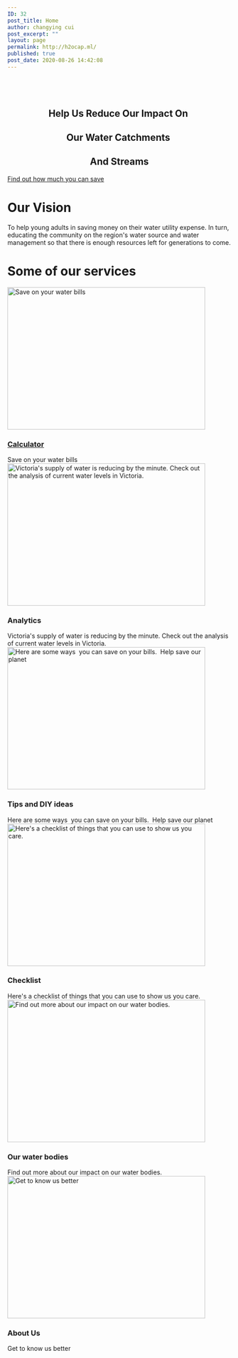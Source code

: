 ```yaml
---
ID: 32
post_title: Home
author: changying cui
post_excerpt: ""
layout: page
permalink: http://h2ocap.ml/
published: true
post_date: 2020-08-26 14:42:08
---
```

<!-- wp:themify-builder/canvas /-->

<!-- wp:paragraph -->
<p></p>
<!-- /wp:paragraph --><!--themify_builder_static--><h2 style="text-align: center;"> </h2> <h2 style="text-align: center;"><strong>Help Us Reduce </strong><strong>Our Impact On </strong></h2> <h2 style="text-align: center;"><strong>Our Water Catchments </strong></h2> <h2 style="text-align: center;"><strong>And Streams</strong></h2>
<a href="http://h2ocap.ml/calculator/" > Find out how much you can save </a>



<h1>Our Vision<br/></h1>
To help young adults in saving money on their water utility expense. In turn, educating the community on the region's water source and water management so that there is enough resources left for generations to come.


<h1>Some of our services<br/></h1>
<a href="http://h2ocap.ml/calculator" > <img loading="lazy" src="http://h2ocap.ml/wp-content/uploads/2020/08/3133-1024x1024-445x320.jpg" width="445" height="320" title="Calculator" alt="Save on your water bills" /> </a> <h3> <a href="http://h2ocap.ml/calculator" > Calculator </a> </h3> Save on your water bills
<img loading="lazy" src="http://h2ocap.ml/wp-content/uploads/2020/08/chart-2785962_1920-1024x678-445x320.jpg" width="445" height="320" title="Analytics" alt="Victoria&#039;s supply of water is reducing by the minute. Check out the analysis of current water levels in Victoria." /> <h3> Analytics </h3> Victoria's supply of water is reducing by the minute. Check out the analysis of current water levels in Victoria.
<img loading="lazy" src="http://h2ocap.ml/wp-content/uploads/2020/08/4245984-1024x683-445x320.jpg" width="445" height="320" title="Tips and DIY ideas" alt="Here are some ways  you can save on your bills.  Help save our planet" /> <h3> Tips and DIY ideas </h3> Here are some ways  you can save on your bills.  Help save our planet
<img loading="lazy" src="http://h2ocap.ml/wp-content/uploads/2020/08/316915-P8VD0O-226-1024x683-445x320.jpg" width="445" height="320" title="Checklist" alt="Here&#039;s a checklist of things that you can use to show us you care." /> <h3> Checklist </h3> Here's a checklist of things that you can use to show us you care.
<img loading="lazy" src="http://h2ocap.ml/wp-content/uploads/2020/08/9312-1024x819-445x320.jpg" width="445" height="320" title="Our water bodies" alt="Find out more about our impact on our water bodies." /> <h3> Our water bodies </h3> Find out more about our impact on our water bodies.
<img loading="lazy" src="http://h2ocap.ml/wp-content/uploads/2020/08/155638-OUET39-141-1024x684-445x320.jpg" width="445" height="320" title="About Us" alt="Get to know us better" /> <h3> About Us </h3> Get to know us better<!--/themify_builder_static-->
